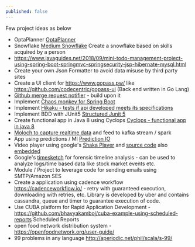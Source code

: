 ```yaml
---
published: false
---
```

Few project ideas as below

- OptaPlanner [OptaPlanner](https://www.optaplanner.org/)
- Snowflake [Medium Snowflake](https://snowflake.medium.com/#5,2,3,2,4,1,1,4,3,2,0,4,2,2,3,0,Cersei%20Lannister,Principal%20Engineer) Create a snowflake based on skills acquired by a person 
- https://www.javaguides.net/2018/09/mini-todo-management-project-using-spring-boot-springmvc-springsecurity-jsp-hibernate-mysql.html
- Create your own Json Formatter to avoid data misuse by third party sites
- Create a UI client for https://www.gopass.pw/ like https://github.com/codecentric/gopass-ui (Back end written in Go Lang)
- [Github merge request notifier](https://github.com/bhavyakamboj/merge-request-notifier) - build upon it
- Implement [Chaos monkey for Spring Boot](https://github.com/bhavyakamboj/chaos-monkey-spring-boot)
- Implement [Hikaku - tests if api developed meets its specifications](https://github.com/codecentric/hikaku)
- Implement BDD with JUnit5 [Structured Junit 5](https://blog.codecentric.de/en/2018/09/structured-junit-5-testing/)
- Create functional app in Java 8 using Cyclops [Cyclops - functional app in java 8](https://github.com/aol/cyclops)
- [Moloch to capture realtime data](https://github.com/aol/moloch) and feed to kafka stream / spark
- App using predictions / Ml [Prediction IO](https://predictionio.apache.org/gallery/template-gallery/)
- Video player using google's [Shaka Player](https://shaka-player-demo.appspot.com/) and [source code](https://github.com/google/shaka-player) also [embedded](https://github.com/google/shaka-player-embedded) 
- Google's [timesketch](https://github.com/google/timesketch) for forensic timeline analysis - can be used to analyze logs/time based data like stock market events etc.
- Module / Project to leverage code for sending emails using SMTP/Amazon SES
- Create a application using cadence workflow https://cadenceworkflow.io/ - retry with guaranteed execution, downloading with retries, etc. Library is developed by uber and contains cassandra, queue and timer to guarantee execution of code.
- Use CUBA platform for Rapid Application Development - https://github.com/bhavyakamboj/cuba-example-using-scheduled-reports Scheduled Reports
- open food network distribution system - https://openfoodnetwork.org/user-guide/
- 99 problems in any language http://aperiodic.net/phil/scala/s-99/